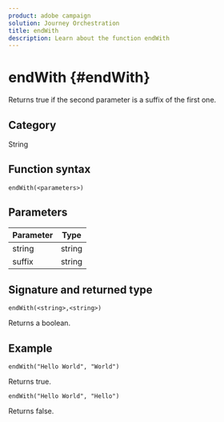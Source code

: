 ```yaml
---
product: adobe campaign
solution: Journey Orchestration
title: endWith
description: Learn about the function endWith
---
```


# endWith {#endWith}

Returns true if the second parameter is a suffix of the first one.

## Category

String

## Function syntax

`endWith(<parameters>)`

## Parameters

| Parameter | Type             |
|-----------|------------------|
| string   | string |
| suffix   | string |

## Signature and returned type

`endWith(<string>,<string>)`

Returns a boolean.

## Example

`endWith("Hello World", "World")`

Returns true.

`endWith("Hello World", "Hello")`

Returns false.
